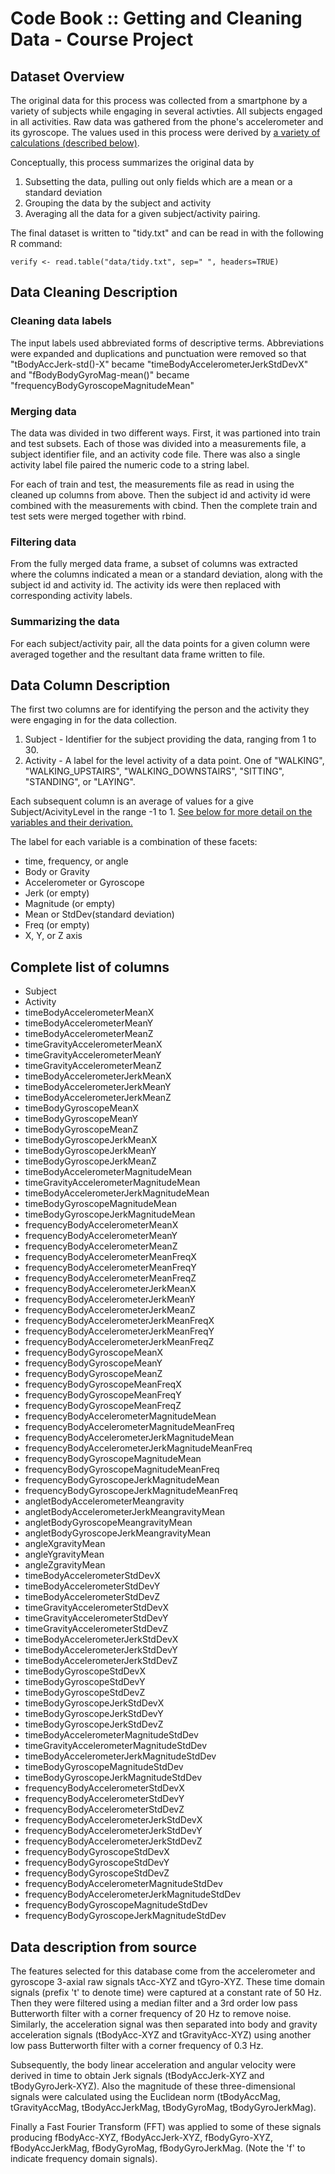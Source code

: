 
Code Book :: Getting and Cleaning Data - Course Project
====

Dataset Overview
----
The original data for this process was collected from a smartphone by a variety of subjects while engaging in several activties.
All subjects engaged in all activities.
Raw data was gathered from the phone's accelerometer and its gyroscope.
The values used in this process were derived by [a variety of calculations (described below)](#datadetail).

Conceptually, this process summarizes the original data by 
1. Subsetting the data, pulling out only fields which are a mean or a standard deviation
2. Grouping the data by the subject and activity
3. Averaging all the data for a given subject/activity pairing.

The final dataset is written to "tidy.txt" and can be read in with the following R command:

	verify <- read.table("data/tidy.txt", sep=" ", headers=TRUE)

Data Cleaning Description
----

### Cleaning data labels
The input labels used abbreviated forms of descriptive terms.
Abbreviations were expanded and duplications and punctuation were removed so that
"tBodyAccJerk-std()-X" became "timeBodyAccelerometerJerkStdDevX"
and
"fBodyBodyGyroMag-mean()" became "frequencyBodyGyroscopeMagnitudeMean"

### Merging data
The data was divided in two different ways. First, it was partioned into train and test subsets.
Each of those was divided into a measurements file, a subject identifier file, and an activity code file.
There was also a single activity label file paired the numeric code to a string label.

For each of train and test, the measurements file as read in using the cleaned up columns from above.
Then the subject id and activity id were combined with the measurements with cbind.
Then the complete train and test sets were merged together with rbind.

### Filtering data
From the fully merged data frame, a subset of columns was extracted where the columns indicated a mean or a standard deviation,
along with the subject id and activity id.
The activity ids were then replaced with corresponding activity labels.

### Summarizing the data
For each subject/activity pair, all the data points for a given column were averaged together and the resultant data frame
written to file.


Data Column Description
----

The first two columns are for identifying the person and the activity they were engaging in for the data collection.

1. Subject - Identifier for the subject providing the data, ranging from 1 to 30.
2. Activity - A label for the level activity of a data point. One of "WALKING", "WALKING_UPSTAIRS", "WALKING_DOWNSTAIRS", "SITTING", "STANDING", or "LAYING".

Each subsequent column is an average of values for a give Subject/AcivityLevel in the range -1 to 1.
[See below for more detail on the variables and their derivation.](#datadetail)

The label for each variable is a combination of these facets:
* time, frequency, or angle
* Body or Gravity
* Accelerometer or Gyroscope
* Jerk (or empty)
* Magnitude (or empty)
* Mean or StdDev(standard deviation)
* Freq (or empty)
* X, Y, or Z axis


Complete list of columns
----
 
* Subject
* Activity
* timeBodyAccelerometerMeanX
* timeBodyAccelerometerMeanY
* timeBodyAccelerometerMeanZ
* timeGravityAccelerometerMeanX
* timeGravityAccelerometerMeanY
* timeGravityAccelerometerMeanZ
* timeBodyAccelerometerJerkMeanX
* timeBodyAccelerometerJerkMeanY
* timeBodyAccelerometerJerkMeanZ
* timeBodyGyroscopeMeanX
* timeBodyGyroscopeMeanY
* timeBodyGyroscopeMeanZ
* timeBodyGyroscopeJerkMeanX
* timeBodyGyroscopeJerkMeanY
* timeBodyGyroscopeJerkMeanZ
* timeBodyAccelerometerMagnitudeMean
* timeGravityAccelerometerMagnitudeMean
* timeBodyAccelerometerJerkMagnitudeMean
* timeBodyGyroscopeMagnitudeMean
* timeBodyGyroscopeJerkMagnitudeMean
* frequencyBodyAccelerometerMeanX
* frequencyBodyAccelerometerMeanY
* frequencyBodyAccelerometerMeanZ
* frequencyBodyAccelerometerMeanFreqX
* frequencyBodyAccelerometerMeanFreqY
* frequencyBodyAccelerometerMeanFreqZ
* frequencyBodyAccelerometerJerkMeanX
* frequencyBodyAccelerometerJerkMeanY
* frequencyBodyAccelerometerJerkMeanZ
* frequencyBodyAccelerometerJerkMeanFreqX
* frequencyBodyAccelerometerJerkMeanFreqY
* frequencyBodyAccelerometerJerkMeanFreqZ
* frequencyBodyGyroscopeMeanX
* frequencyBodyGyroscopeMeanY
* frequencyBodyGyroscopeMeanZ
* frequencyBodyGyroscopeMeanFreqX
* frequencyBodyGyroscopeMeanFreqY
* frequencyBodyGyroscopeMeanFreqZ
* frequencyBodyAccelerometerMagnitudeMean
* frequencyBodyAccelerometerMagnitudeMeanFreq
* frequencyBodyAccelerometerJerkMagnitudeMean
* frequencyBodyAccelerometerJerkMagnitudeMeanFreq
* frequencyBodyGyroscopeMagnitudeMean
* frequencyBodyGyroscopeMagnitudeMeanFreq
* frequencyBodyGyroscopeJerkMagnitudeMean
* frequencyBodyGyroscopeJerkMagnitudeMeanFreq
* angletBodyAccelerometerMeangravity
* angletBodyAccelerometerJerkMeangravityMean
* angletBodyGyroscopeMeangravityMean
* angletBodyGyroscopeJerkMeangravityMean
* angleXgravityMean
* angleYgravityMean
* angleZgravityMean
* timeBodyAccelerometerStdDevX
* timeBodyAccelerometerStdDevY
* timeBodyAccelerometerStdDevZ
* timeGravityAccelerometerStdDevX
* timeGravityAccelerometerStdDevY
* timeGravityAccelerometerStdDevZ
* timeBodyAccelerometerJerkStdDevX
* timeBodyAccelerometerJerkStdDevY
* timeBodyAccelerometerJerkStdDevZ
* timeBodyGyroscopeStdDevX
* timeBodyGyroscopeStdDevY
* timeBodyGyroscopeStdDevZ
* timeBodyGyroscopeJerkStdDevX
* timeBodyGyroscopeJerkStdDevY
* timeBodyGyroscopeJerkStdDevZ
* timeBodyAccelerometerMagnitudeStdDev
* timeGravityAccelerometerMagnitudeStdDev
* timeBodyAccelerometerJerkMagnitudeStdDev
* timeBodyGyroscopeMagnitudeStdDev
* timeBodyGyroscopeJerkMagnitudeStdDev
* frequencyBodyAccelerometerStdDevX
* frequencyBodyAccelerometerStdDevY
* frequencyBodyAccelerometerStdDevZ
* frequencyBodyAccelerometerJerkStdDevX
* frequencyBodyAccelerometerJerkStdDevY
* frequencyBodyAccelerometerJerkStdDevZ
* frequencyBodyGyroscopeStdDevX
* frequencyBodyGyroscopeStdDevY
* frequencyBodyGyroscopeStdDevZ
* frequencyBodyAccelerometerMagnitudeStdDev
* frequencyBodyAccelerometerJerkMagnitudeStdDev
* frequencyBodyGyroscopeMagnitudeStdDev
* frequencyBodyGyroscopeJerkMagnitudeStdDev


<a name="datadetail">Data description from source</a>
----
The features selected for this database come from the accelerometer and
gyroscope 3-axial raw signals tAcc-XYZ and tGyro-XYZ. These time domain signals
(prefix 't' to denote time) were captured at a constant rate of 50 Hz. Then they
were filtered using a median filter and a 3rd order low pass Butterworth filter
with a corner frequency of 20 Hz to remove noise. Similarly, the acceleration
signal was then separated into body and gravity acceleration signals
(tBodyAcc-XYZ and tGravityAcc-XYZ) using another low pass Butterworth filter
with a corner frequency of 0.3 Hz.

Subsequently, the body linear acceleration and angular velocity were derived in
time to obtain Jerk signals (tBodyAccJerk-XYZ and tBodyGyroJerk-XYZ). Also the
magnitude of these three-dimensional signals were calculated using the Euclidean
norm (tBodyAccMag, tGravityAccMag, tBodyAccJerkMag, tBodyGyroMag, tBodyGyroJerkMag).
 
Finally a Fast Fourier Transform (FFT) was applied to some of these signals
producing fBodyAcc-XYZ, fBodyAccJerk-XYZ, fBodyGyro-XYZ, fBodyAccJerkMag,
fBodyGyroMag, fBodyGyroJerkMag. (Note the 'f' to indicate frequency domain
signals).


